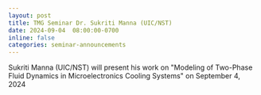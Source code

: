 ```yaml
---
layout: post
title: TMG Seminar Dr. Sukriti Manna (UIC/NST)
date: 2024-09-04  08:00:00-0700
inline: false
categories: seminar-announcements
---
```


Sukriti Manna (UIC/NST)  will present his work on "Modeling of Two-Phase Fluid Dynamics in Microelectronics Cooling Systems" on September 4, 2024 



